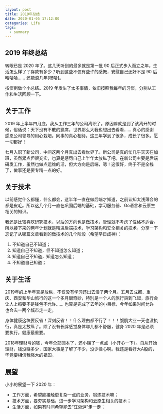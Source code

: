 ```yaml
---
layout: post
title: 2019年总结
date: 2020-01-05 17:12:00
categories: Life
tags:
  - summary
---
```


## 2019 年终总结

转眼已是 2020 年了。这几天听到的最多就是第一批 90 后正式步入而立之年，生活怎么样了？存款有多少？听到这些不仅有些许的感慨，安慰自己还好不是 90 后哈哈哈…… 还能浪几年[嘿哈]。

按惯例做个小总结。2019 年发生了太多事情，依旧按照我每年的习惯，分别从工作和生活回顾一下。

<!--more-->

## 关于工作

2019 年上半年四月底，我从工作三年的公司离职了。原因嘛就是到了该离开的时候，俗话说：天下没有不散的筵席，世界那么大我也想出去看看…… 真心的感谢感恩公司领导的用心栽培，同事的真心相待，这三年学到了很多，成长了很多。愿一切都好！

七月入职了新公司，中间这两个月真出去看世界了。新公司是真的忙几乎天天在加班，虽然累点但很充实，也算是惩罚自己上半年太放纵了吧。在新公司主要是后端研发工作，虽然也做点运维的活，但大方向是后端，嗯！这很好，终于不是全栈了，做事还是要专精一点的好。

## 关于技术

以前感觉什么都懂，什么都会，这半年一直在做后端才知道，之前认知太浅薄会的都是皮毛。所以这几个月一直在巩固后端的基础，学习服务器、Go语言和云原生相关的知识。

我还是比较喜欢研究技术，以后的方向也是做技术，管理就不考虑了性格不适合。所以接下来的两年计划就是精进后端技术，学习架构和安全相关的技术。分享一下忘记了从哪篇文章看到的做技术的几个阶段（希望早日成神）：
1. 不知道自己不知道；
2. 知道自己不知道，但不知道怎么知道；
3. 知道自己不知道，知道怎么知道；
4. 不知道自己知道；

## 关于生活

2019年的上半年真是放纵，不仅没有学习还出去浪了两个月。五月去成都、重庆、西安和华山旅行的这一个多月很奇妙，特别是一个人的旅行爽到飞起，旅行会让人上瘾要不是钱包不允许…… 也算是完成了去年的小目标，今年如果时间允许也会去一两个城市走一走。

身体健康这块要反省！深刻反省！！什么理由都不行了！！！腹肌大业一天也没执行，真是太放纵了。除了没有长胖感觉身体哪儿都不舒服，健身 2020 年是必须要执行，健康最重要。

2018年理财亏的钱，今年全部回本了，还小赚了一点点（小开心一下）。自从开始理财，钱没赚多少，国家大事是了解了不少，没少操心啊。我还是看好大A股的，毕竟要相信我强大的祖国。

## 展望

小小的展望一下 2020 年：
- 工作方面，希望能接触更复杂一点的业务，锻炼技术嘛；
- 技术方面，要夯实基础，进一步学习架构和云原生相关的技术；
- 生活方面，如果有时间希望能去“江浙沪”走一走；

